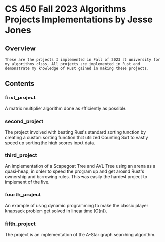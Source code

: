 # CS 450 Fall 2023 Algorithms Projects Implementations by Jesse Jones

## Overview
	These are the projects I implemented in Fall of 2023 at university for my algorithms class. All projects are implemented in Rust and demonstrate my knowledge of Rust gained in making these projects.
## Contents

### first_project
A matrix multiplier algorithm done as efficiently
as possible.

### second_project
The project involved with beating Rust's standard sorting function by 
creating a custom sorting function that utilized Counting Sort to
vastly speed up sorting the high scores input data.

### third_project
An implementation of a Scapegoat Tree and AVL Tree using an arena as a quasi-heap, in order to speed the program up and get around Rust's ownership and borrowing rules. This was easily the hardest project to implement of the five.

### fourth_project
An example of using dynamic programming to make the classic player knapsack problem get solved in linear time (O(n)).

### fifth_project
The project is an implementation of the A-Star graph searching algorithm.



